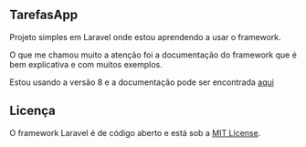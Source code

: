 ## TarefasApp

Projeto simples em Laravel onde estou aprendendo a usar o framework.

O que me chamou muito a atenção foi a documentação do framework que é bem explicativa e com muitos exemplos.

Estou usando a versão 8 e a documentação pode ser encontrada [aqui](https://laravel.com/docs)

## Licença

O framework Laravel é de código aberto e está sob a [MIT License](https://opensource.org/licenses/MIT).